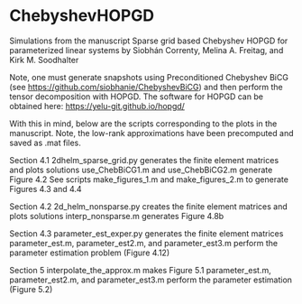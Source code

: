 # ChebyshevHOPGD

Simulations from the manuscript Sparse grid based Chebyshev HOPGD for parameterized linear systems by Siobhán Correnty, Melina A. Freitag, and Kirk M. Soodhalter

Note, one must generate snapshots using Preconditioned Chebyshev BiCG (see https://github.com/siobhanie/ChebyshevBiCG) and then perform the tensor decomposition with HOPGD. The software for HOPGD can be obtained here: https://yelu-git.github.io/hopgd/

With this in mind, below are the scripts corresponding to the plots in the manuscript. Note, the low-rank approximations have been precomputed and saved as .mat files.

Section 4.1 2dhelm_sparse_grid.py generates the finite element matrices and plots solutions use_ChebBiCG1.m and use_ChebBiCG2.m generate Figure 4.2 See scripts make_figures_1.m and make_figures_2.m to generate Figures 4.3 and 4.4

Section 4.2 2d_helm_nonsparse.py creates the finite element matrices and plots solutions interp_nonsparse.m generates Figure 4.8b

Section 4.3 parameter_est_exper.py generates the finite element matrices parameter_est.m, parameter_est2.m, and parameter_est3.m perform the parameter estimation problem (Figure 4.12)

Section 5 interpolate_the_approx.m makes Figure 5.1 parameter_est.m, parameter_est2.m, and parameter_est3.m perform the parameter estimation (Figure 5.2)
